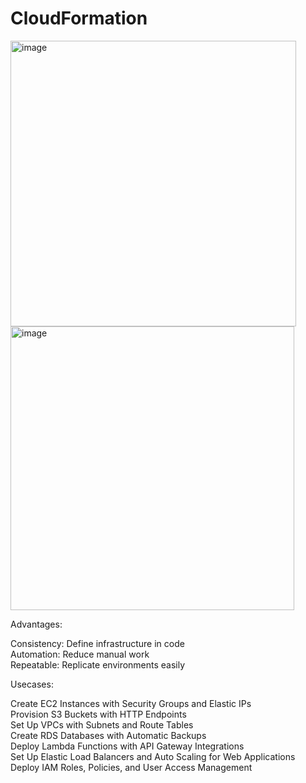 # CloudFormation


<img width="457" alt="image" src="https://github.com/user-attachments/assets/9d1c7e00-33a3-41ab-90e7-0744b2a2ea96">
<img width="454" alt="image" src="https://github.com/user-attachments/assets/57298eb8-6952-43c6-b67f-6234a893cf17">

Advantages:  

Consistency: Define infrastructure in code  
Automation: Reduce manual work  
Repeatable: Replicate environments easily  


Usecases:  

  Create EC2 Instances with Security Groups and Elastic IPs  
  Provision S3 Buckets with HTTP Endpoints  
  Set Up VPCs with Subnets and Route Tables  
  Create RDS Databases with Automatic Backups  
  Deploy Lambda Functions with API Gateway Integrations  
  Set Up Elastic Load Balancers and Auto Scaling for Web Applications  
  Deploy IAM Roles, Policies, and User Access Management  

